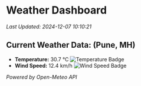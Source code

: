 
# Weather Dashboard

_Last Updated: 2024-12-07 10:10:21_

## Current Weather Data: (Pune, MH)
- **Temperature:** 30.7 °C ![Temperature Badge](https://img.shields.io/badge/Temperature-High%20Temp-orange)
- **Wind Speed:** 12.4 km/h ![Wind Speed Badge](https://img.shields.io/badge/Wind%20Speed-Low%20Wind-blue)

*Powered by Open-Meteo API*
